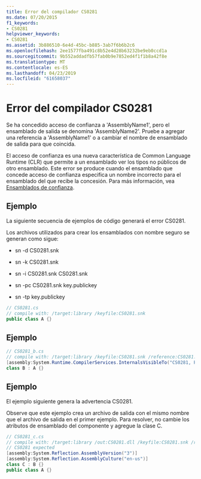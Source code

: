 ```yaml
---
title: Error del compilador CS0281
ms.date: 07/20/2015
f1_keywords:
- CS0281
helpviewer_keywords:
- CS0281
ms.assetid: 3b886510-6e4d-45bc-b885-3ab7f6b6b2c6
ms.openlocfilehash: 2ee1577fba491c8b52e4d28b63232be9eb0ccd1a
ms.sourcegitcommit: 9b552addadfb57fab0b9e7852ed4f1f1b8a42f8e
ms.translationtype: MT
ms.contentlocale: es-ES
ms.lasthandoff: 04/23/2019
ms.locfileid: "61658037"
---
```

# <a name="compiler-error-cs0281"></a>Error del compilador CS0281
Se ha concedido acceso de confianza a 'AssemblyName1', pero el ensamblado de salida se denomina 'AssemblyName2'. Pruebe a agregar una referencia a 'AssemblyName1' o a cambiar el nombre de ensamblado de salida para que coincida.  
  
 El acceso de confianza es una nueva característica de Common Language Runtime (CLR) que permite a un ensamblado ver los tipos no públicos de otro ensamblado. Este error se produce cuando el ensamblado que concede acceso de confianza especifica un nombre incorrecto para el ensamblado del que recibe la concesión. Para más información, vea [Ensamblados de confianza](../../standard/assembly/friend-assemblies.md).  
  
## <a name="example"></a>Ejemplo  
 La siguiente secuencia de ejemplos de código generará el error CS0281.  
  
 Los archivos utilizados para crear los ensamblados con nombre seguro se generan como sigue:  
  
-   sn -d CS0281.snk  
  
-   sn -k CS0281.snk  
  
-   sn -i CS0281.snk CS0281.snk  
  
-   sn -pc CS0281.snk key.publickey  
  
-   sn -tp key.publickey  
  
```csharp  
// CS0281.cs  
// compile with: /target:library /keyfile:CS0281.snk  
public class A {}  
```  
  
## <a name="example"></a>Ejemplo  
  
```csharp  
// CS0281_b.cs  
// compile with: /target:library /keyfile:CS0281.snk /reference:CS0281.dll  
[assembly:System.Runtime.CompilerServices.InternalsVisibleTo("CS0281, PublicKey=00240000048000009400000006020000002400005253413100040000010001004b2d4d56af7c50be2fcbbf97cb880b9e73ad84467a587191fef63aadc118a96cecf9d508cd679c907b6e20f71684300bdc2c0a851019af0c96b29bf8f1339753276041aefd67db46139e6348b3a12f29537b4dc6c2c19829df2c9ed6803f3c63c3b84cfa2728849386aea575c543a5f70fa85793d2946f15f7fe1ccb0c5e8fe0")]  
class B : A {}  
```  
  
## <a name="example"></a>Ejemplo  
 El ejemplo siguiente genera la advertencia CS0281.  
  
 Observe que este ejemplo crea un archivo de salida con el mismo nombre que el archivo de salida en el primer ejemplo. Para resolver, no cambie los atributos de ensamblado del componente y agregue la clase C.  
  
```csharp  
// CS0281_c.cs  
// compile with: /target:library /out:CS0281.dll /keyfile:CS0281.snk /reference:CS0281_b.dll  
// CS0281 expected  
[assembly:System.Reflection.AssemblyVersion("3")]  
[assembly:System.Reflection.AssemblyCulture("en-us")]  
class C : B {}  
public class A {}  
```
